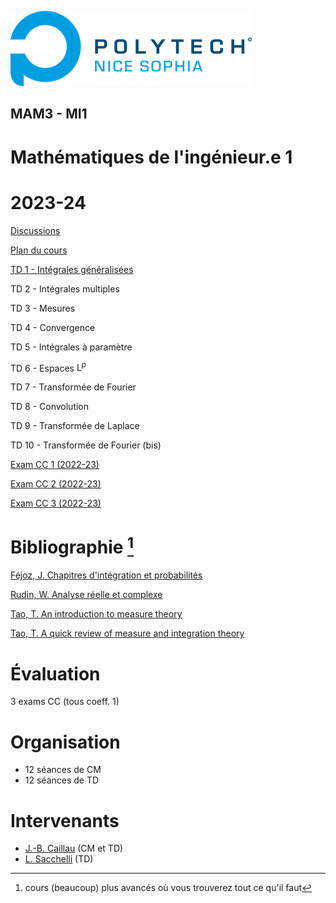 ![PNS](logo-pns.png)
## MAM3 - MI1
# Mathématiques de l'ingénieur.e 1 
# 2023-24

[Discussions](https://github.com/pns-mam/mi1/discussions/1)

[Plan du cours](cm/cm.md)
    
[TD 1 - Intégrales généralisées](td1/td1.md)

TD 2 - Intégrales multiples

TD 3 - Mesures

TD 4 - Convergence

TD 5 - Intégrales à paramètre

TD 6 - Espaces $`\mathrm{L}^p`$

TD 7 - Transformée de Fourier

TD 8 - Convolution

TD 9 - Transformée de Laplace

TD 10 - Transformée de Fourier (bis)

[Exam CC 1 (2022-23)](exam-cc1-old/exam-cc1.pdf)

[Exam CC 2 (2022-23)](exam-cc2-old/exam-cc2.pdf)

[Exam CC 3 (2022-23)](exam-cc3-old/exam-cc3.pdf)

# Bibliographie [^1]
[Féjoz, J. Chapitres d'intégration et probabilités](https://www.ceremade.dauphine.fr/~fejoz/Integration/integration-probabilites.pdf)

[Rudin, W. Analyse réelle et complexe](https://www.dunod.com/sciences-techniques/analyse-reelle-et-complexe-cours-et-exercices-0)

[Tao, T. An introduction to measure theory](https://terrytao.files.wordpress.com/2012/12/gsm-126-tao5-measure-book.pdf)

[Tao, T. A quick review of measure and integration theory](https://terrytao.wordpress.com/2009/01/01/245b-notes-0-a-quick-review-of-measure-and-integration-theory)

[^1]: cours (beaucoup) plus avancés où vous trouverez tout ce qu'il faut

# Évaluation
3 exams CC (tous coeff. 1)

# Organisation
- 12 séances de CM
- 12 séances de TD

# Intervenants
- [J.-B. Caillau](mailto:jean-baptiste.caillau@univ-cotedazur.fr) (CM et TD)
- [L. Sacchelli](mailto:ludovic.sacchelli@inria.fr) (TD)
